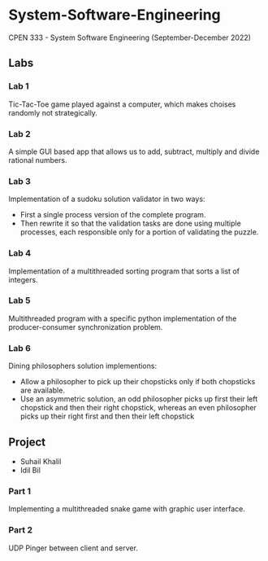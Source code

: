 # System-Software-Engineering
CPEN 333 - System Software Engineering (September-December 2022)

## Labs
### Lab 1
Tic-Tac-Toe game played against a computer, which makes choises randomly not strategically. 

### Lab 2
A simple GUI based app that allows us to add, subtract, multiply and divide rational numbers.

### Lab 3
Implementation of a sudoku solution validator in two ways:
- First  a single process version of the complete program. 
- Then rewrite it so that the validation tasks are done using multiple processes, each responsible only for a portion of validating the puzzle.

### Lab 4
Implementation of a multithreaded sorting program that sorts a list of integers.

### Lab 5
Multithreaded program with a specific python implementation of the producer-consumer synchronization problem. 

### Lab 6
Dining philosophers solution implementions:
- Allow a philosopher to pick up their chopsticks only if both chopsticks are available.
- Use an asymmetric solution, an odd philosopher picks up first their left chopstick and then their right chopstick, whereas an even philosopher picks up their right first and then their left chopstick

## Project
- Suhail Khalil 
- Idil Bil
### Part 1
Implementing a multithreaded snake game with graphic user interface. 

### Part 2
UDP Pinger between client and server.
